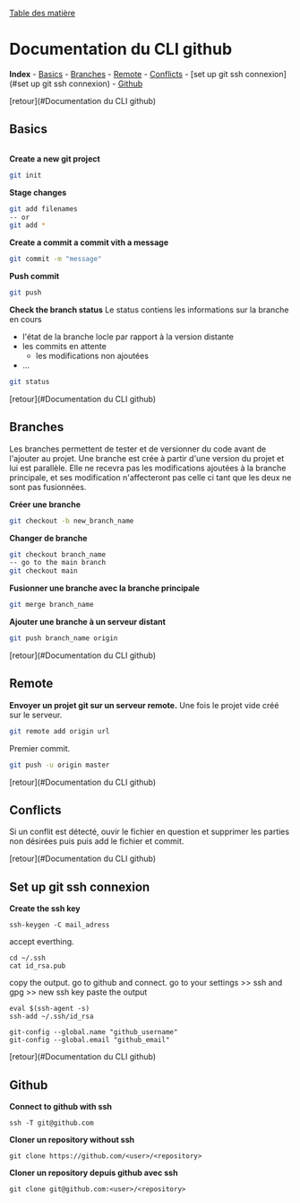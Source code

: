 [Table des matière](../table_of_content.md)
# Documentation du CLI github

**Index**
	-	[Basics](#Basics)
	-	[Branches](#Branches)
	-	[Remote](#Remote)
	-	[Conflicts](#Conflicts)
	- [set up git ssh connexion](#set up git ssh connexion)
	- [Github](#Github)

[retour](#Documentation du CLI github)
## Basics
```bash
```
**Create a new git project**
```bash
git init
```

**Stage changes**
```bash
git add filenames
-- or
git add *
```

**Create a commit a commit vith a message**
```bash
git commit -m "message"
```

**Push commit**
```bash
git push
```

**Check the branch status**
Le status contiens les informations sur la branche en cours
  - l'état de la branche locle par rapport à la version distante
  - les commits en attente
	- les modifications non ajoutées 
  - ...
```bash
git status
```

[retour](#Documentation du CLI github)
## Branches

Les branches permettent de tester et de versionner du code avant de l'ajouter au projet.
Une branche est crée à partir d'une version du projet et lui est parallèle. 
Elle ne recevra pas les modifications ajoutées à la branche principale, et ses modification n'affecteront pas celle ci tant que les deux ne sont pas fusionnées.

**Créer une branche**

```bash
git checkout -b new_branch_name
```

**Changer de branche**
```bash
git checkout branch_name
-- go to the main branch
git checkout main
```

**Fusionner une branche avec la branche principale**

```bash
git merge branch_name
```

**Ajouter une branche à un serveur distant**
```bash
git push branch_name origin
```
[retour](#Documentation du CLI github)
## Remote
**Envoyer un projet git sur un serveur remote.**
Une fois le projet vide créé sur le serveur.
```bash
git remote add origin url
```
Premier commit.
```bash
git push -u origin master
```

[retour](#Documentation du CLI github)
## Conflicts
Si un conflit est détecté, ouvir le fichier en question et supprimer les parties non désirées puis puis add le fichier et commit.

[retour](#Documentation du CLI github)
## Set up git ssh connexion

**Create the ssh key**
```
ssh-keygen -C mail_adress
```
accept everthing.

```
cd ~/.ssh
cat id_rsa.pub
```
copy the output.
go to github and connect.
go to your settings >> ssh and gpg  >> new ssh key
paste the output

```
eval $(ssh-agent -s)
ssh-add ~/.ssh/id_rsa

git-config --global.name "github_username"
git-config --global.email "github_email"

```

[retour](#Documentation du CLI github)
## Github
**Connect to github with ssh**
```
ssh -T git@github.com
```

**Cloner un repository without ssh**
```
git clone https://github.com/<user>/<repository>
```

**Cloner un repository depuis github avec ssh**
```
git clone git@github.com:<user>/<repository>
```

